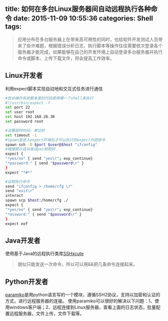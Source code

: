 title: 如何在多台Linux服务器间自动远程执行各种命令
date: 2015-11-09 10:55:36
categories: Shell
tags:
---
> 应用分布在多台服务器上在带来高可用性的同时，也给软件开发测试人员带来了些许难题，根据错误分析日志、执行脚本等操作往往需要依次登录各个服务器才能完成，如果能够在自己的开发环境上自动登录多台服务器并执行命令或脚本、上传下载文件，将会提高工作效率。

<!--more-->
## Linux开发者
利用expect脚本实现自动地和交互式任务进行通信

```bash
#告诉操作系统脚本里的代码使用哪一个shell来执行
#!/usr/bin/expect -f 
set port 22
set user root
set host 192.168.28.30
set password root

#设置超时时间，单位秒  
set timeout -1 
#spawn是进入expect环境后才可以执行的expect内部命令                        
spawn ssh -D $port $user@$host "ifconfig" 
#根据提示自动发送yes和密码 
expect {                                   
"*yes/no" { send "yes\r"; exp_continue}
"*password:" { send "$password\r" }
}
expect "*#*"

#远程执行命令
send "ifconfig > /home/cfg \r"             
send "exit\r"
interact
spawn scp $host:/home/cfg ./
expect {
"*yes/no" { send "yes\r"; exp_continue}
"*assword:" { send "$password\r" }
}
expect eof
```

## Java开发者
使用基于Java的远程执行类库[SSHxcute](http://www.ibm.com/developerworks/cn/linux/1412_baoxh_java/index.html) 
> 貌似只能发送一次命令，所以可以用&&把几条命令连接起来。

## Python开发者
[paramiko](http://pythonpeixun.blog.51cto.com/7195558/1213929)是用python语言写的一个模块，遵循SSH2协议，支持以加密和认证的方式，进行远程服务器的连接。
使用paramiko可以很好的解决以下问题：1、使用windows客户端；2、远程连接到Linux服务器，查看上面的日志状态，批量配置远程服务器，文件上传，文件下载等。